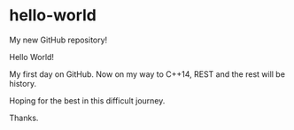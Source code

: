# hello-world
My new GitHub repository!

Hello World!

My first day on GitHub. Now on my way to C++14, REST and the rest will be history.

Hoping for the best in this difficult journey.

Thanks.

